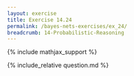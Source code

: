```yaml
---
layout: exercise
title: Exercise 14.24
permalink: /bayes-nets-exercises/ex_24/
breadcrumb: 14-Probabilistic-Reasoning
---
```


{% include mathjax_support %}

<div><i class="arrow-up loader" data-chapter="bayes-nets-exercises" data-exercise="ex_24" data-rating="0"></i></div>
{% include_relative question.md %}
